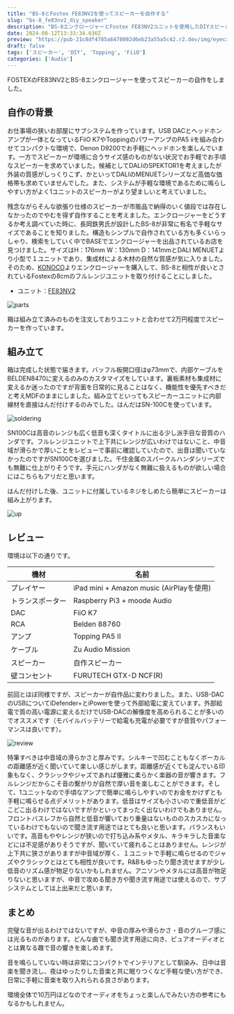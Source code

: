```yaml
---
title: "BS-8とFostex FE83NV2を使ってスピーカーを自作する"
slug: "bs-8_fe83nv2_diy_speaker"
description: "BS-8エンクロージャーとFostex FE83NV2ユニットを使用したDIYスピーカーの製作過程と音質レビュー。自作の背景、組み立て方法、使用パーツ、音質特性を詳しく解説。中音域の魅力や様々な音楽ジャンルでの相性、コストパフォーマンスにも言及。手軽に楽しめるオーディオシステムを求める方に参考になるかもしれません。"
date: 2024-08-12T13:33:34.036Z
preview: "https://pub-21c8df4785a6478092d6eb23a55a5c42.r2.dev/img/eyecatch/bs-8-eycatch.webp"
draft: false
tags: ['スピーカー', 'DIY', 'Topping', 'FiiO']
categories: ['Audio']
---
```


FOSTEXのFE83NV2とBS-8エンクロージャーを使ってスピーカーの自作をしました。

## 自作の背景

お仕事場の狭いお部屋にサブシステムを作っています。USB DACとヘッドホンアンプが一体となっているFiiO K7やToppingのパワーアンプのPA5 iiを組み合わせてコンパクトな環境で、Denon D9200でお手軽にヘッドホンを楽しんでいます。一方でスピーカーが環境に合うサイズ感のものがない状況でお手軽でお手頃なスピーカーを求めていました。候補としてDALIのSPEKTOR1を考えましたが外装の質感がしっくりこず、かといってDALIのMENUETシリーズなど高価な価格帯も求めていませんでした。また、システムが手軽な環境であるために鳴らしやすい方がよく1ユニットのスピーカーがより望ましいと考えていました。

残念ながらそんな欲張り仕様のスピーカーが市販品で納得のいく値段では存在しなかったのでやむを得ず自作することを考えました。エンクロージャーをどうするか考え調べていた時に、長岡鉄男氏が設計したBS-8が非常に有名で手軽なサイズであることを知りました。構造もシンプルで自作されている方も多くいらっしゃり、検索をしていく中でBASEでエンクロージャーを出品されているお店を見つけました。サイズはH：176mm W：130mm D：141mmとDALI MENUETより小型で１ユニットであり、集成材による木材の自然な質感が気に入りました。そのため、[KONOCO](https://store.konoco-f.com)よりエンクロージャーを購入して、BS-8と相性が良いとされているFostexの8cmのフルレンジユニットを取り付けることにしました。

* ユニット：[FE83NV2](https://amzn.to/3YIbwVM)

![parts](https://pub-21c8df4785a6478092d6eb23a55a5c42.r2.dev/img/article/bs-8/bs-8-parts.webp)

箱は組み立て済みのものを注文しておりユニットと合わせて2万円程度でスピーカーを作っています。

## 組み立て

箱は完成した状態で届きます。バッフル板開口径はφ73mmで、内部ケーブルをBELDEN8470に変えるのみのカスタマイズをしています。裏板素材も集成材に変えるか迷ったのですが背面を日常的に見ることはなく、機能性を優先すべきだと考えMDFのままにしました。組み立てといってもスピーカーユニットに内部線材を直接はんだ付けするのみでした。はんだはSN-100Cを使っています。

![soldering](https://pub-21c8df4785a6478092d6eb23a55a5c42.r2.dev/img/article/bs-8/bs-8-soldering.webp)

SN100Cは高音のレンジも広く低音も深くタイトルに出る少し派手目な音質のハンダです。フルレンジユニットで上下共にレンジが広いわけではないこと、中音域が滑らかで厚いことをレビューで事前に確認していたので、出音は聞いていなかったのですがSN100Cを選びました。千住金属のスパークルハンダシリーズでも無難に仕上がりそうです。手元にハンダがなく無難に扱えるものが欲しい場合にはこちらもアリだと思います。  
  
はんだ付けした後、ユニットに付属しているネジをしめたら簡単にスピーカーは組み上がります。

![up](https://pub-21c8df4785a6478092d6eb23a55a5c42.r2.dev/img/article/bs-8/bs-8-up.webp)

## レビュー

環境は以下の通りです。

| 機材 | 名前 |
|------|------|
| プレイヤー | iPad mini + Amazon music (AirPlayを使用) |
| トランスポーター | Raspberry Pi3 + moode Audio |
| DAC | FiiO K7 |
| RCA | Belden 88760 |
| アンプ | Topping PA5 II |
| ケーブル | Zu Audio Mission |
| スピーカー | 自作スピーカー |
| 壁コンセント | FURUTECH GTX-D NCF(R) |

前回とほぼ同様ですが、スピーカーが自作品に変わりました。また、USB-DACのUSBについてiDefender+とiPowerを使って外部給電に変えています。外部給電で質の高い電源に変えるだけでUSB-DACの解像度を高められることが多いのでオススメです（モバイルバッテリーで給電も充電が必要ですが音質やパフォーマンスは良いです）。

![review](https://pub-21c8df4785a6478092d6eb23a55a5c42.r2.dev/img/article/bs-8/bs-8-comp.webp)

特筆すべきは中音域の滑らかさと厚みです。シルキーで凹むこともなくボーカルの距離感が近く聞いていて楽しい感じがします。距離感が近くても淀んでいる印象もなく、クラシックやジャズであれば優雅に柔らかく楽器の音が響きます。フルレンジだからこそ音の繋がりが自然で厚い音を楽しむことができます。そして、1ユニットなので手頃なアンプで簡単に鳴らしやすいのでお金をかけずとも手軽に鳴らせる点デメリットがあります。低音はサイズも小さいので重低音がどこどこ出るわけではないですがかといってまったく出ないわけでもありません。フロントバスレフから自然と低音が響いており重量はないもののスカスカになっているわけでもないので聞き流す用途ではとても良いと思います。バランスもいいです。高音もややレンジが狭いので打ち込み系やメタル、キラキラした音楽などには不足感がありそうですが、聞いていて疲れることはありません。レンジが上下共に狭さがありますが中音域が厚く、１ユニットで手軽に鳴らせるのでジャズやクラシックとはとても相性が良いです。R&Bもゆったり聞き流せますが少し低音のリズム感が物足りないかもしれません。アニソンやメタルには高音が物足りないと思いますが、中音で攻める聞き方や聞き流す用途では使えるので、サブシステムとしては上出来だと思います。

## まとめ

完璧な音が出るわけではないですが、中音の厚みや滑らかさ・音のグルーブ感には光るものがあります。どんな曲でも聞き流す用途に向き、ピュアオーディオととは異なる趣で音の響きを楽しめます。  
  
音を鳴らしていない時は非常にコンパクトでインテリアとして馴染み、日中は音楽を聞き流し、夜はゆったりした音楽と共に眠りつくなど手軽な使い方ができ、日常に手軽に音楽を取り入れられる良さがあります。  
  
環境全体で10万円ほどなのでオーディオをちょっと楽しんでみたい方の参考にもなるかもしれません。

